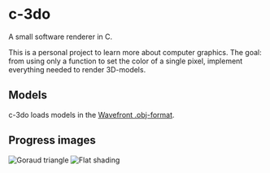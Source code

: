 # c-3do
A small software renderer in C.

This is a personal project to learn more about computer graphics. The goal: from using only a function to set the color of a single pixel, implement everything needed to render 3D-models.

## Models
c-3do loads models in the [Wavefront .obj-format](http://en.wikipedia.org/wiki/Wavefront_.obj_file).

## Progress images
![Goraud triangle](http://i.imgur.com/bgANjBA.png)
![Flat shading](http://i.imgur.com/2qTsmjt.png)
